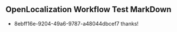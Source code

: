 ## OpenLocalization Workflow Test MarkDown
* 8ebff16e-9204-49a6-9787-a48044dbcef7 
thanks!<!--HONumber=Mar16_HO5-->
